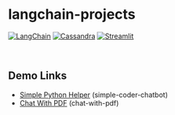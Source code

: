 # langchain-projects

[![LangChain](https://camo.githubusercontent.com/15bb66de30057efbee0b42a12421b0bd1731a9c6b81e07c2ca1216b709bfb4ee/68747470733a2f2f696d672e736869656c64732e696f2f62616467652f4c616e67436861696e2d3163336333632e7376673f6c6f676f3d6c616e67636861696e266c6f676f436f6c6f723d7768697465)](#) 
[![Cassandra](https://img.shields.io/badge/Cassandra-%231287B1.svg?logo=apache-cassandra&logoColor=white)](#)
[![Streamlit](https://img.shields.io/badge/-Streamlit-FF4B4B?style=flat&logo=streamlit&logoColor=white)](#)

<br/>

## Demo Links

- [Simple Python Helper](https://huggingface.co/spaces/zypchn/SimplePythonHelper) (simple-coder-chatbot)
- [Chat With PDF](https://huggingface.co/spaces/zypchn/ChatWithPDF) (chat-with-pdf)
